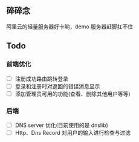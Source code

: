 ## 碎碎念

阿里云的轻量服务器好卡哟，demo 服务器赶脚扛不住

## Todo
### 前端优化

- [ ] 注册成功路由跳转登录
- [ ] 登录和注册时对返回的错误消息显示
- [ ] 添加管理员可用的功能(查看、删除其他用户等等)

### 后端

- [ ] DNS server 优化(目前使用的是 dnslib)
- [ ] Http、Dns Record 对用户的输入进行检查与过滤

